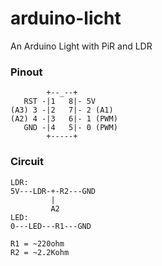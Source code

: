 # arduino-licht
An Arduino Light with PiR and LDR

### Pinout
```
        +--_--+
   RST -|1   8|- 5V
(A3) 3 -|2   7|- 2 (A1)
(A2) 4 -|3   6|- 1 (PWM)
   GND -|4   5|- 0 (PWM)
        +-----+
```
### Circuit
```
LDR:
5V---LDR-+-R2---GND
         |
         A2
LED:
0---LED---R1---GND

R1 = ~220ohm
R2 = ~2.2Kohm

```
